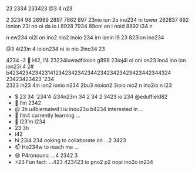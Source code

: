 23 2334
233423 @3
 4 
 n23 

 2 3234 98 28989 2897 7862 897 23nio ion 2o ino234 hi tower 282837 892 ionion 23i no oi da io i 8928 7934 89oni on i noid 8892 i34 n

 n ew234 oi2i on ino2 nio2 inoio 234 
 irn iaein i9 23 823ion ino234 
 
@3 4i23in 4 ioion234 ni io nio 2ino34 23 

4234 -2 👋 Hi2, I’4 23234iuwadfiioion g898 23ioj4i oi oni on23 ino4 ino ion ion23i 4 
2# b423423423423141234234234234423423423423423442344324 23423423423 '234  
2323
 ih23 4in ion2 ionio n234
 2bu3  nioion2 3ioio nio2 n ino2io n i23
- $ 23 34 '234'4 i234n23m 34 
2 34 2 3423
  io 234 @eduffield82
- 👀 I’m 2342
- @ 3h u4biernaiwd i iu inou23u b4234 interested in ...
- 🌱 I’m4 currently learning ...
- 💞️ I23’m l234
- 23 3h
- i42
- hi 23i4 234 ooking to collaborate on ...2 3423
- 📫 Ho234w to reach me ...
- 😄 P4ronouns: ...4 2342 3
- ⚡23 Fun fact: ...423 423423 io pno2 p2 nopi ino2o in234 

<!---23423 4
 n34
 34 
23i32 23 n
i344 in2 
2ni34 
23ni423 423 u'4
2
 i2334
 in 4 i2
 234 234
eduffield82/ed233u234ffield82 is a ✨ special ✨ repository because its `README.md` (this file) appears on your GitHub profile.
You 23 2b2 232can2 click the Preview link to take a look at your changes.
--23->
4 
23
 @3 i34 n2 i3
  232
   i4 
   23 n4i2io io23 noi3 io234 23
   23 i4 o2i3 io23io n oin23oi 4   hell im 82 89 892 7892ioon2 ion23 8 293io ion23 4nio2 3489 78923 io ino234 ion 234 

   ahd h

   Hah
   ah
   haa
   ha
   h
   h
   ha
   haa legend ion io 2ino 289829 7 892oin2ino34 

   site 2
    23 

     23 ni23 io oi23in oion 23i o2 
      2
      3 
      n2 3n

      n i23 ini 23 nio2 io3io 234 

      ren
      en
        ahd 
        Ac  jh oi i28 2 23 

         23 

         i23i 
         n 2i
         3 m
         23 iio23o io2i o23 4 

          23 im2io3  ino23io i o23 

           23 i4 i2o3 io23 ioio 2 
